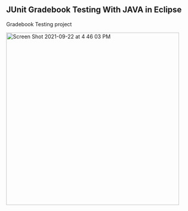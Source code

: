 ## JUnit Gradebook Testing With JAVA in Eclipse
Gradebook Testing project

<img width="463" alt="Screen Shot 2021-09-22 at 4 46 03 PM" src="https://user-images.githubusercontent.com/75389946/134419403-d3969aa8-e347-4a30-a1b0-46db5e519d89.png">


